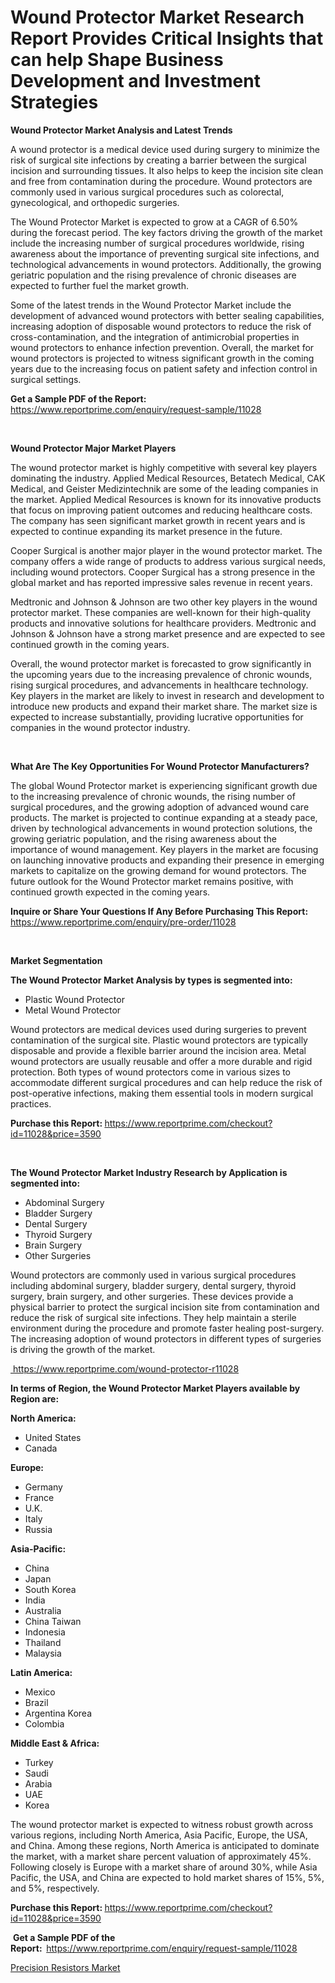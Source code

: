 <p><h1>Wound Protector Market Research Report Provides Critical Insights that can help Shape Business Development and Investment Strategies</h1></p><p><strong>Wound Protector Market Analysis and Latest Trends</strong></p>
<p><p>A wound protector is a medical device used during surgery to minimize the risk of surgical site infections by creating a barrier between the surgical incision and surrounding tissues. It also helps to keep the incision site clean and free from contamination during the procedure. Wound protectors are commonly used in various surgical procedures such as colorectal, gynecological, and orthopedic surgeries.</p><p>The Wound Protector Market is expected to grow at a CAGR of 6.50% during the forecast period. The key factors driving the growth of the market include the increasing number of surgical procedures worldwide, rising awareness about the importance of preventing surgical site infections, and technological advancements in wound protectors. Additionally, the growing geriatric population and the rising prevalence of chronic diseases are expected to further fuel the market growth.</p><p>Some of the latest trends in the Wound Protector Market include the development of advanced wound protectors with better sealing capabilities, increasing adoption of disposable wound protectors to reduce the risk of cross-contamination, and the integration of antimicrobial properties in wound protectors to enhance infection prevention. Overall, the market for wound protectors is projected to witness significant growth in the coming years due to the increasing focus on patient safety and infection control in surgical settings.</p></p>
<p><strong>Get a Sample PDF of the Report:&nbsp;</strong> <a href="https://www.reportprime.com/enquiry/request-sample/11028">https://www.reportprime.com/enquiry/request-sample/11028</a></p>
<p>&nbsp;</p>
<p><strong>Wound Protector Major Market Players</strong></p>
<p><p>The wound protector market is highly competitive with several key players dominating the industry. Applied Medical Resources, Betatech Medical, CAK Medical, and Geister Medizintechnik are some of the leading companies in the market. Applied Medical Resources is known for its innovative products that focus on improving patient outcomes and reducing healthcare costs. The company has seen significant market growth in recent years and is expected to continue expanding its market presence in the future.</p><p>Cooper Surgical is another major player in the wound protector market. The company offers a wide range of products to address various surgical needs, including wound protectors. Cooper Surgical has a strong presence in the global market and has reported impressive sales revenue in recent years.</p><p>Medtronic and Johnson & Johnson are two other key players in the wound protector market. These companies are well-known for their high-quality products and innovative solutions for healthcare providers. Medtronic and Johnson & Johnson have a strong market presence and are expected to see continued growth in the coming years.</p><p>Overall, the wound protector market is forecasted to grow significantly in the upcoming years due to the increasing prevalence of chronic wounds, rising surgical procedures, and advancements in healthcare technology. Key players in the market are likely to invest in research and development to introduce new products and expand their market share. The market size is expected to increase substantially, providing lucrative opportunities for companies in the wound protector industry.</p></p>
<p>&nbsp;</p>
<p><strong>What Are The Key Opportunities For Wound Protector Manufacturers?</strong></p>
<p><p>The global Wound Protector market is experiencing significant growth due to the increasing prevalence of chronic wounds, the rising number of surgical procedures, and the growing adoption of advanced wound care products. The market is projected to continue expanding at a steady pace, driven by technological advancements in wound protection solutions, the growing geriatric population, and the rising awareness about the importance of wound management. Key players in the market are focusing on launching innovative products and expanding their presence in emerging markets to capitalize on the growing demand for wound protectors. The future outlook for the Wound Protector market remains positive, with continued growth expected in the coming years.</p></p>
<p><strong>Inquire or Share Your Questions If Any Before Purchasing This Report:</strong> <a href="https://www.reportprime.com/enquiry/pre-order/11028">https://www.reportprime.com/enquiry/pre-order/11028</a></p>
<p>&nbsp;</p>
<p><strong>Market Segmentation</strong></p>
<p><strong>The Wound Protector Market Analysis by types is segmented into:</strong></p>
<p><ul><li>Plastic Wound Protector</li><li>Metal Wound Protector</li></ul></p>
<p><p>Wound protectors are medical devices used during surgeries to prevent contamination of the surgical site. Plastic wound protectors are typically disposable and provide a flexible barrier around the incision area. Metal wound protectors are usually reusable and offer a more durable and rigid protection. Both types of wound protectors come in various sizes to accommodate different surgical procedures and can help reduce the risk of post-operative infections, making them essential tools in modern surgical practices.</p></p>
<p><strong>Purchase this Report:&nbsp;</strong><a href="https://www.reportprime.com/checkout?id=11028&price=3590">https://www.reportprime.com/checkout?id=11028&price=3590</a></p>
<p>&nbsp;</p>
<p><strong>The Wound Protector Market Industry Research by Application is segmented into:</strong></p>
<p><ul><li>Abdominal Surgery</li><li>Bladder Surgery</li><li>Dental Surgery</li><li>Thyroid Surgery</li><li>Brain Surgery</li><li>Other Surgeries</li></ul></p>
<p><p>Wound protectors are commonly used in various surgical procedures including abdominal surgery, bladder surgery, dental surgery, thyroid surgery, brain surgery, and other surgeries. These devices provide a physical barrier to protect the surgical incision site from contamination and reduce the risk of surgical site infections. They help maintain a sterile environment during the procedure and promote faster healing post-surgery. The increasing adoption of wound protectors in different types of surgeries is driving the growth of the market.</p></p>
<p><a href="https://www.reportprime.com/wound-protector-r11028">&nbsp;https://www.reportprime.com/wound-protector-r11028</a></p>
<p><strong>In terms of Region, the Wound Protector Market Players available by Region are:</strong></p>
<p>
    <p> <strong> North America: </strong>
        <ul>
            <li>United States</li>
            <li>Canada</li>
        </ul>
        </p> 
    <p> <strong> Europe: </strong>
        <ul>
            <li>Germany</li>
            <li>France</li>
            <li>U.K.</li>
            <li>Italy</li>
            <li>Russia</li>
        </ul>
        </p> 
    <p> <strong> Asia-Pacific: </strong>
        <ul>
            <li>China</li>
            <li>Japan</li>
            <li>South Korea</li>
            <li>India</li>
            <li>Australia</li>
            <li>China Taiwan</li>
            <li>Indonesia</li>
            <li>Thailand</li>
            <li>Malaysia</li>
        </ul>
        </p> 
    <p> <strong> Latin America: </strong>
        <ul>
            <li>Mexico</li>
            <li>Brazil</li>
            <li>Argentina Korea</li>
            <li>Colombia</li>
        </ul>
        </p> 
    <p> <strong> Middle East & Africa: </strong>
        <ul>
            <li>Turkey</li>
            <li>Saudi</li>
            <li>Arabia</li>
            <li>UAE</li>
            <li>Korea</li>
        </ul>
    </p>
    </p>
<p><p>The wound protector market is expected to witness robust growth across various regions, including North America, Asia Pacific, Europe, the USA, and China. Among these regions, North America is anticipated to dominate the market, with a market share percent valuation of approximately 45%. Following closely is Europe with a market share of around 30%, while Asia Pacific, the USA, and China are expected to hold market shares of 15%, 5%, and 5%, respectively.</p></p>
<p><strong>Purchase this Report: </strong><a href="https://www.reportprime.com/checkout?id=11028&price=3590">https://www.reportprime.com/checkout?id=11028&price=3590</a></p>
<p>&nbsp;<strong>Get a Sample PDF of the Report:&nbsp;&nbsp;</strong><a href="https://www.reportprime.com/enquiry/request-sample/11028">https://www.reportprime.com/enquiry/request-sample/11028</a></p>
<p><strong></strong></p>
<p><p><a href="https://changeable-paste-463.notion.site/Precision-Resistors-Market-Trends-Forecast-and-Competitive-Analysis-to-2031-f5f8d0489c414a2886623a71c169be66">Precision Resistors Market</a></p></p>